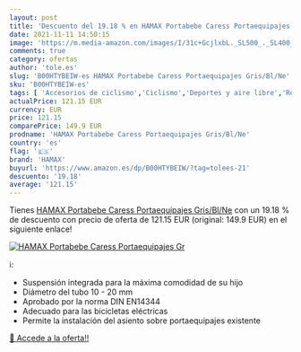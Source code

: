 ```yaml
---
layout: post
title: 'Descuento del 19.18 % en HAMAX Portabebe Caress Portaequipajes Gr'
date: 2021-11-11 14:50:15
image: 'https://m.media-amazon.com/images/I/31c+GcjlxbL._SL500_._SL400_.jpg'
comments: true
category: ofertas
author: 'tole.es'
slug: 'B00HTYBEIW-es HAMAX Portabebe Caress Portaequipajes Gris/Bl/Ne'
sku: 'B00HTYBEIW-es'
tags: [ 'Accesorios de ciclismo','Ciclismo','Deportes y aire libre','Ropa y equipo para deportes','Sillas de bicicletas para niños','hamax','portabebe', ]
actualPrice: 121.15 EUR
currency: EUR
price: 121.15
comparePrice: 149.9 EUR
prodname: 'HAMAX Portabebe Caress Portaequipajes Gris/Bl/Ne'
country: 'es'
flag: '🇪🇸'
brand: 'HAMAX'
buyurl: 'https://www.amazon.es/dp/B00HTYBEIW/?tag=tolees-21'
descuento: '19.18'
average: '121.15'
---
```


Tienes [HAMAX Portabebe Caress Portaequipajes Gris/Bl/Ne](https://www.amazon.es/dp/B00HTYBEIW/?tag=tolees-21) con un 19.18 % de descuento con precio de oferta de 121.15 EUR (original: 149.9 EUR) en el siguiente enlace!

[![HAMAX Portabebe Caress Portaequipajes Gr](https://m.media-amazon.com/images/I/31c+GcjlxbL._SL500_._SL400_.jpg)](https://www.amazon.es/dp/B00HTYBEIW/?tag=tolees-21)

ℹ️:

- Suspensión integrada para la máxima comodidad de su hijo
- Diámetro del tubo 10 - 20 mm
- Aprobado por la norma DIN EN14344
- Adecuado para las bicicletas eléctricas
- Permite la instalación del asiento sobre portaequipajes existente

[🛒 Accede a la oferta!!](https://www.amazon.es/dp/B00HTYBEIW/?tag=tolees-21)

